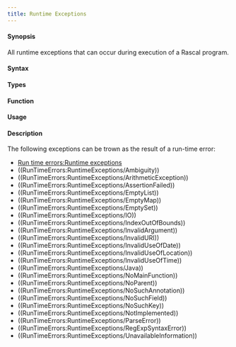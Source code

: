 ```yaml
---
title: Runtime Exceptions
---
```


#### Synopsis

All runtime exceptions that can occur during execution of a Rascal program.

#### Syntax

#### Types

#### Function
       
#### Usage

#### Description

The following exceptions can be trown as the result of a run-time error:
* [Run time errors:Runtime exceptions](/RunTimeErrors/RuntimeExceptions)
* ((RunTimeErrors:RuntimeExceptions/Ambiguity))
* ((RunTimeErrors:RuntimeExceptions/ArithmeticException))
* ((RunTimeErrors:RuntimeExceptions/AssertionFailed))
* ((RunTimeErrors:RuntimeExceptions/EmptyList))
* ((RunTimeErrors:RuntimeExceptions/EmptyMap))
* ((RunTimeErrors:RuntimeExceptions/EmptySet))
* ((RunTimeErrors:RuntimeExceptions/IO))
* ((RunTimeErrors:RuntimeExceptions/IndexOutOfBounds))
* ((RunTimeErrors:RuntimeExceptions/InvalidArgument))
* ((RunTimeErrors:RuntimeExceptions/InvalidURI))
* ((RunTimeErrors:RuntimeExceptions/InvalidUseOfDate))
* ((RunTimeErrors:RuntimeExceptions/InvalidUseOfLocation))
* ((RunTimeErrors:RuntimeExceptions/InvalidUseOfTime))
* ((RunTimeErrors:RuntimeExceptions/Java))
* ((RunTimeErrors:RuntimeExceptions/NoMainFunction))
* ((RunTimeErrors:RuntimeExceptions/NoParent))
* ((RunTimeErrors:RuntimeExceptions/NoSuchAnnotation))
* ((RunTimeErrors:RuntimeExceptions/NoSuchField))
* ((RunTimeErrors:RuntimeExceptions/NoSuchKey))
* ((RunTimeErrors:RuntimeExceptions/NotImplemented))
* ((RunTimeErrors:RuntimeExceptions/ParseError))
* ((RunTimeErrors:RuntimeExceptions/RegExpSyntaxError))
* ((RunTimeErrors:RuntimeExceptions/UnavailableInformation))

